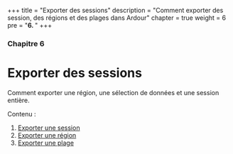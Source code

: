 +++
title = "Exporter des sessions"
description = "Comment exporter des session, des régions et des plages dans Ardour"
chapter = true
weight = 6
pre = "<b>6. </b>"
+++

### Chapitre 6
# Exporter des sessions

Comment exporter une région, une sélection de données et une session entière.

Contenu :

1. [Exporter une session](exporting-a-session/)
2. [Exporter une région](exporting-a-region/)
3. [Exporter une plage](exporting-a-range/)